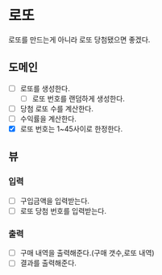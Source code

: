 # 로또
로또를 만드는게 아니라 로또 당첨됐으면 좋겠다.

## 도메인
- [ ] 로또를 생성한다.
  - [ ] 로또 번호를 랜덤하게 생성한다.
- [ ] 당첨 로또 수를 계산한다.
- [ ] 수익률을 계산한다.
- [x] 로또 번호는 1~45사이로 한정한다.

## 뷰
### 입력
- [ ] 구입금액을 입력받는다.
- [ ] 로또 당첨 번호를 입력받는다.
### 출력
- [ ] 구매 내역을 출력해준다.(구매 갯수,로또 내역)
- [ ] 결과를 출력해준다.
